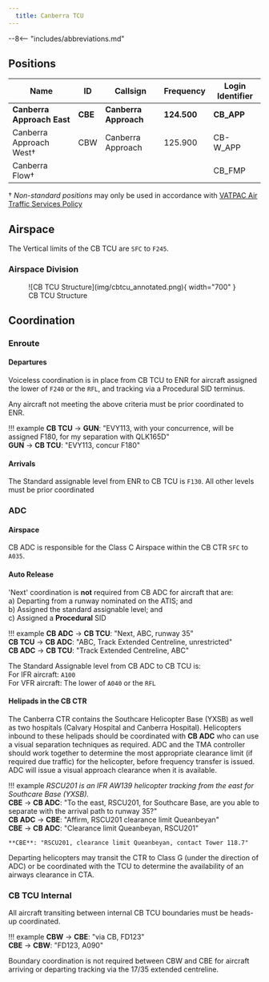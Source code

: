 ```yaml
---
  title: Canberra TCU
---
```


--8<-- "includes/abbreviations.md"

## Positions

| Name               | ID      | Callsign       | Frequency        | Login Identifier              |
| ------------------ | --------------| -------------- | ---------------- | --------------------------------------|
| **Canberra Approach East**    |**CBE**| **Canberra Approach**   | **124.500**         | **CB_APP**     |
| Canberra Approach West†   |CBW| Canberra Approach   | 125.900          | CB-W_APP    |
| Canberra Flow†        |  |                |          | CB_FMP                              |

† *Non-standard positions* may only be used in accordance with [VATPAC Air Traffic Services Policy](https://vatpac.org/publications/policies)

## Airspace
The Vertical limits of the CB TCU are `SFC` to `F245`.

### Airspace Division

<figure markdown>
![CB TCU Structure](img/cbtcu_annotated.png){ width="700" }
  <figcaption>CB TCU Structure</figcaption>
</figure>

## Coordination
### Enroute
#### Departures
Voiceless coordination is in place from CB TCU to ENR for aircraft assigned the lower of `F240` or the `RFL`, and tracking via a Procedural SID terminus.

Any aircraft not meeting the above criteria must be prior coordinated to ENR.

!!! example
    <span class="hotline">**CB TCU** -> **GUN**</span>: "EVY113, with your concurrence, will be assigned F180, for my separation with QLK165D"  
    <span class="hotline">**GUN** -> **CB TCU**</span>: "EVY113, concur F180"  

#### Arrivals
The Standard assignable level from ENR to CB TCU is `F130`. All other levels must be prior coordinated

### ADC
#### Airspace
CB ADC is responsible for the Class C Airspace within the CB CTR `SFC` to `A035`.

#### Auto Release
'Next' coordination is **not** required from CB ADC for aircraft that are:   
  a) Departing from a runway nominated on the ATIS; and  
  b) Assigned the standard assignable level; and  
  c) Assigned a **Procedural** SID

!!! example
    <span class="hotline">**CB ADC** -> **CB TCU**</span>: "Next, ABC, runway 35"  
    <span class="hotline">**CB TCU** -> **CB ADC**</span>: "ABC, Track Extended Centreline, unrestricted"  
    <span class="hotline">**CB ADC** -> **CB TCU**</span>: "Track Extended Centreline, ABC"

The Standard Assignable level from CB ADC to CB TCU is:  
For IFR aircraft: `A100`  
For VFR aircraft: The lower of `A040` or the `RFL`

#### Helipads in the CB CTR
The Canberra CTR contains the Southcare Helicopter Base (YXSB) as well as two hospitals (Calvary Hospital and Canberra Hospital). Helicopters inbound to these helipads should be coordinated with **CB ADC** who can use a visual separation techniques as required. ADC and the TMA controller should work together to determine the most appropriate clearance limit (if required due traffic) for the helicopter, before frequency transfer is issued. ADC will issue a visual approach clearance when it is available.

!!! example
    *RSCU201 is an IFR AW139 helicopter tracking from the east for Southcare Base (YXSB).*  
    <span class="hotline">**CBE** -> **CB ADC**</span>: "To the east, RSCU201, for Southcare Base, are you able to separate with the arrival path to runway 35?"  
    <span class="hotline">**CB ADC** -> **CBE**</span>: "Affirm, RSCU201 clearance limit Queanbeyan"  
    <span class="hotline">**CBE** -> **CB ADC**</span>: "Clearance limit Queanbeyan, RSCU201"  

    **CBE**: "RSCU201, clearance limit Queanbeyan, contact Tower 118.7"

Departing helicopters may transit the CTR to Class G (under the direction of ADC) or be coordinated with the TCU to determine the availability of an airways clearance in CTA.

### CB TCU Internal
All aircraft transiting between internal CB TCU boundaries must be heads-up coordinated.

!!! example
    <span class="hotline">**CBW** -> **CBE**</span>: "via CB, FD123"  
    <span class="hotline">**CBE** -> **CBW**</span>: "FD123, A090"   

Boundary coordination is not required between CBW and CBE for aircraft arriving or departing tracking via the 17/35 extended centreline.